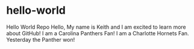 # hello-world
Hello World Repo
Hello, My name is Keith and I am excited to learn more about GitHub!
I am a Carolina Panthers Fan!
I am a Charlotte Hornets Fan.
Yesterday the Panther won!
